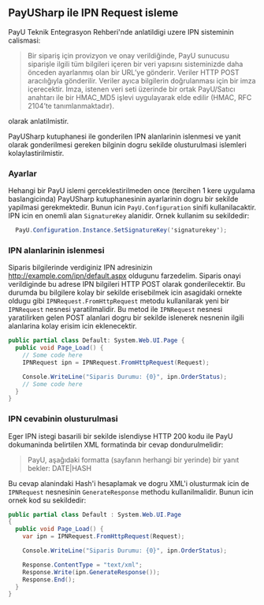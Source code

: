 ## PayUSharp ile IPN Request isleme

PayU Teknik Entegrasyon Rehberi'nde anlatildigi uzere IPN sisteminin calismasi:

> Bir sipariş için provizyon ve onay verildiğinde, PayU sunucusu siparişle ilgili tüm bilgileri içeren bir veri yapısını 
> sisteminizde daha önceden ayarlanmış olan bir URL’ye gönderir. Veriler HTTP POST aracılığıyla gönderilir. Veriler ayıca 
> bilgilerin doğrulanması için bir imza içerecektir. İmza, istenen veri seti üzerinde bir ortak PayU/Satıcı anahtarı ile bir 
> HMAC_MD5 işlevi uygulayarak elde edilir (HMAC, RFC 2104’te tanımlanmaktadır).

olarak anlatilmistir.

PayUSharp kutuphanesi ile gonderilen IPN alanlarinin islenmesi ve yanit olarak gonderilmesi gereken bilginin dogru sekilde olusturulmasi islemleri kolaylastirilmistir.

### Ayarlar

Hehangi bir PayU islemi gerceklestirilmeden once (tercihen 1 kere uygulama baslangicinda) PayUSharp kutuphanesinin ayarlarinin dogru bir sekilde yapilmasi gerekmektedir. Bunun icin `PayU.Configuration` sinifi kullanilacaktir. IPN icin en onemli alan `SignatureKey` alanidir. Ornek kullanim su sekildedir:

```csharp
  PayU.Configuration.Instance.SetSignatureKey('signaturekey');
```

### IPN alanlarinin islenmesi

Siparis bilgilerinde verdiginiz IPN adresinizin http://example.com/ipn/default.aspx oldugunu farzedelim. Siparis onayi verildiginde bu adrese IPN bilgileri HTTP POST olarak gonderilecektir. Bu durumda bu bilgilere kolay bir sekilde erisebilmek icin asagidaki ornekte oldugu gibi `IPNRequest.FromHttpRequest` metodu kullanilarak yeni bir `IPNRequest` nesnesi yaratilmalidir. Bu metod ile `IPNRequest` nesnesi yaratilirken gelen POST alanlari dogru bir sekilde islenerek nesnenin ilgili alanlarina kolay erisim icin eklenecektir.

```csharp
public partial class Default: System.Web.UI.Page {
  public void Page_Load() {
    // Some code here
    IPNRequest ipn = IPNRequest.FromHttpRequest(Request);

    Console.WriteLine("Siparis Durumu: {0}", ipn.OrderStatus);
    // Some code here
  }
}
```

### IPN cevabinin olusturulmasi

Eger IPN istegi basarili bir sekilde islendiyse HTTP 200 kodu ile PayU dokumaninda belirtilen XML formatinda bir cevap dondurulmelidir:

> PayU, aşağıdaki formatta (sayfanın herhangi bir yerinde) bir yanıt bekler:
> <epayment>DATE|HASH</epayment>

Bu cevap alanindaki Hash'i hesaplamak ve dogru XML'i olusturmak icin de `IPNRequest` nesnesinin `GenerateResponse` methodu kullanilmalidir. Bunun icin ornek kod su sekildedir:

```csharp
public partial class Default : System.Web.UI.Page
{
  public void Page_Load() {
    var ipn = IPNRequest.FromHttpRequest(Request);

    Console.WriteLine("Siparis Durumu: {0}", ipn.OrderStatus);

    Response.ContentType = "text/xml";
    Response.Write(ipn.GenerateResponse());
    Response.End();
  }
}
```